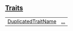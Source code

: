 
## [Traits](./hello_world-sub_module-traits.md)

| | |
|:---|:---|
| [DuplicatedTraitName](./hello_world-sub_module-DuplicatedTraitName.md) | [...](./hello_world-sub_module-DuplicatedTraitName.md) |
